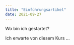 ```yaml
---
title: "Einführungsartikel"
date: 2021-09-27
---
```


Wo bin ich gestartet?

Ich erwarte von diesem Kurs ...

